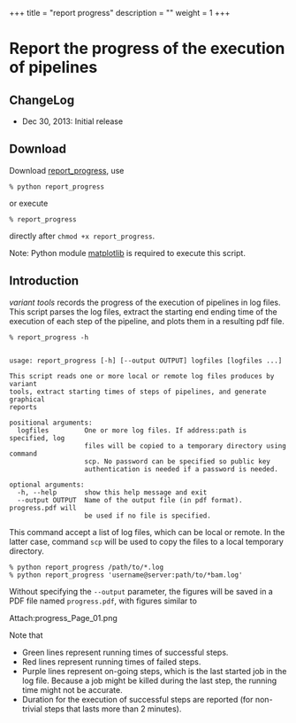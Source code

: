
+++
title = "report progress"
description = ""
weight = 1
+++


# Report the progress of the execution of pipelines 




## ChangeLog

*   Dec 30, 2013: Initial release 



## Download

Download [report_progress][1], use 



`% python report_progress` 

or execute 



`% report_progress` 

directly after `chmod +x report_progress`. 

Note:  Python module [matplotlib][2] is required to execute this script. 



## Introduction

*variant tools* records the progress of the execution of pipelines in log files. This script parses the log files, extract the starting end ending time of the execution of each step of the pipeline, and plots them in a resulting pdf file. 



    % report_progress -h
    

    usage: report_progress [-h] [--output OUTPUT] logfiles [logfiles ...]
    
    This script reads one or more local or remote log files produces by variant
    tools, extract starting times of steps of pipelines, and generate graphical
    reports
    
    positional arguments:
      logfiles         One or more log files. If address:path is specified, log
                       files will be copied to a temporary directory using command
                       scp. No password can be specified so public key
                       authentication is needed if a password is needed.
    
    optional arguments:
      -h, --help       show this help message and exit
      --output OUTPUT  Name of the output file (in pdf format). progress.pdf will
                       be used if no file is specified.
    



This command accept a list of log files, which can be local or remote. In the latter case, command `scp` will be used to copy the files to a local temporary directory. 



    % python report_progress /path/to/*.log
    % python report_progress 'username@server:path/to/*bam.log'
    

Without specifying the `--output` parameter, the figures will be saved in a PDF file named `progress.pdf`, with figures similar to 

 Attach:progress\_Page\_01.png  

Note that 

*   Green lines represent running times of successful steps. 
*   Red lines represent running times of failed steps. 
*   Purple lines represent on-going steps, which is the last started job in the log file. Because a job might be killed during the last step, the running time might not be accurate. 
*   Duration for the execution of successful steps are reported (for non-trivial steps that lasts more than 2 minutes).

 [1]: http://sourceforge.net/p/varianttools/code/HEAD/tree/trunk/utility/report_progress?format=raw
 [2]: http://matplotlib.org/
